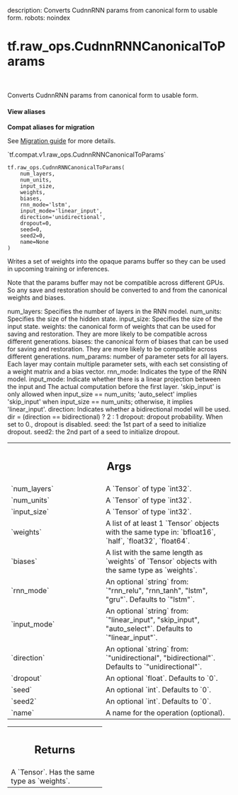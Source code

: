 description: Converts CudnnRNN params from canonical form to usable form.
robots: noindex

# tf.raw_ops.CudnnRNNCanonicalToParams

<!-- Insert buttons and diff -->

<table class="tfo-notebook-buttons tfo-api nocontent" align="left">

</table>



Converts CudnnRNN params from canonical form to usable form.


<section class="expandable">
  <h4 class="showalways">View aliases</h4>
  <p>
<b>Compat aliases for migration</b>
<p>See
<a href="https://www.tensorflow.org/guide/migrate">Migration guide</a> for
more details.</p>
<p>`tf.compat.v1.raw_ops.CudnnRNNCanonicalToParams`</p>
</p>
</section>

<pre class="devsite-click-to-copy prettyprint lang-py tfo-signature-link">
<code>tf.raw_ops.CudnnRNNCanonicalToParams(
    num_layers,
    num_units,
    input_size,
    weights,
    biases,
    rnn_mode=&#x27;lstm&#x27;,
    input_mode=&#x27;linear_input&#x27;,
    direction=&#x27;unidirectional&#x27;,
    dropout=0,
    seed=0,
    seed2=0,
    name=None
)
</code></pre>



<!-- Placeholder for "Used in" -->

Writes a set of weights into the opaque params buffer so they can be used in
upcoming training or inferences.

Note that the params buffer may not be compatible across different GPUs. So any
save and restoration should be converted to and from the canonical weights and
biases.

num_layers: Specifies the number of layers in the RNN model.
num_units: Specifies the size of the hidden state.
input_size: Specifies the size of the input state.
weights: the canonical form of weights that can be used for saving
    and restoration. They are more likely to be compatible across different
    generations.
biases: the canonical form of biases that can be used for saving
    and restoration. They are more likely to be compatible across different
    generations.
num_params: number of parameter sets for all layers.
    Each layer may contain multiple parameter sets, with each set consisting of
    a weight matrix and a bias vector.
rnn_mode: Indicates the type of the RNN model.
input_mode: Indicate whether there is a linear projection between the input and
    The actual computation before the first layer. 'skip_input' is only allowed
    when input_size == num_units; 'auto_select' implies 'skip_input' when
    input_size == num_units; otherwise, it implies 'linear_input'.
direction: Indicates whether a bidirectional model will be used.
    dir = (direction == bidirectional) ? 2 : 1
dropout: dropout probability. When set to 0., dropout is disabled.
seed: the 1st part of a seed to initialize dropout.
seed2: the 2nd part of a seed to initialize dropout.

<!-- Tabular view -->
 <table class="responsive fixed orange">
<colgroup><col width="214px"><col></colgroup>
<tr><th colspan="2"><h2 class="add-link">Args</h2></th></tr>

<tr>
<td>
`num_layers`<a id="num_layers"></a>
</td>
<td>
A `Tensor` of type `int32`.
</td>
</tr><tr>
<td>
`num_units`<a id="num_units"></a>
</td>
<td>
A `Tensor` of type `int32`.
</td>
</tr><tr>
<td>
`input_size`<a id="input_size"></a>
</td>
<td>
A `Tensor` of type `int32`.
</td>
</tr><tr>
<td>
`weights`<a id="weights"></a>
</td>
<td>
A list of at least 1 `Tensor` objects with the same type in: `bfloat16`, `half`, `float32`, `float64`.
</td>
</tr><tr>
<td>
`biases`<a id="biases"></a>
</td>
<td>
A list with the same length as `weights` of `Tensor` objects with the same type as `weights`.
</td>
</tr><tr>
<td>
`rnn_mode`<a id="rnn_mode"></a>
</td>
<td>
An optional `string` from: `"rnn_relu", "rnn_tanh", "lstm", "gru"`. Defaults to `"lstm"`.
</td>
</tr><tr>
<td>
`input_mode`<a id="input_mode"></a>
</td>
<td>
An optional `string` from: `"linear_input", "skip_input", "auto_select"`. Defaults to `"linear_input"`.
</td>
</tr><tr>
<td>
`direction`<a id="direction"></a>
</td>
<td>
An optional `string` from: `"unidirectional", "bidirectional"`. Defaults to `"unidirectional"`.
</td>
</tr><tr>
<td>
`dropout`<a id="dropout"></a>
</td>
<td>
An optional `float`. Defaults to `0`.
</td>
</tr><tr>
<td>
`seed`<a id="seed"></a>
</td>
<td>
An optional `int`. Defaults to `0`.
</td>
</tr><tr>
<td>
`seed2`<a id="seed2"></a>
</td>
<td>
An optional `int`. Defaults to `0`.
</td>
</tr><tr>
<td>
`name`<a id="name"></a>
</td>
<td>
A name for the operation (optional).
</td>
</tr>
</table>



<!-- Tabular view -->
 <table class="responsive fixed orange">
<colgroup><col width="214px"><col></colgroup>
<tr><th colspan="2"><h2 class="add-link">Returns</h2></th></tr>
<tr class="alt">
<td colspan="2">
A `Tensor`. Has the same type as `weights`.
</td>
</tr>

</table>

